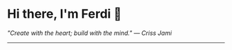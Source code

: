 <h1>Hi there, I'm Ferdi 👋</h1>

<p><em>
  "Create with the heart; build with the mind." — Criss Jami
</em></p>

---
